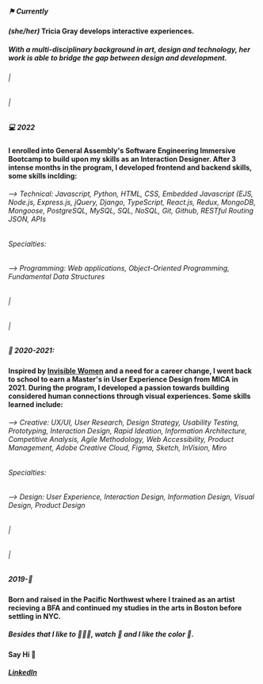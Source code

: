 ##### ⚑ **Currently**
#### *(she/her)* Tricia Gray develops interactive experiences.
##### With a multi-disciplinary background in art, design and technology, her work is able to bridge the gap between design and development.
###### |
###### |
##### 💻 **2022** 
#### I enrolled into General Assembly's Software Engineering Immersive Bootcamp to build upon my skills as an Interaction Designer. After 3 intense months in the program, I developed frontend and backend skills, some skills inclding:

###### --> Technical: Javascript, Python, HTML, CSS, Embedded Javascript (EJS, Node.js, Express.js, jQuery, Django, TypeScript, React.js, Redux, MongoDB, Mongoose, PostgreSQL, MySQL, SQL, NoSQL, Git, Github, RESTful Routing JSON, APIs

###### *Specialties:* 

###### --> Programming: Web applications, Object-Oriented Programming, Fundamental Data Structures
###### |
###### |
##### 🫶 **2020-2021:** 
#### Inspired by [Invisible Women](https://bookshop.org/p/books/invisible-women-data-bias-in-a-world-designed-for-men-caroline-criado-perez/15136602?ean=9781419735219) and a need for a career change, I went back to school to earn a Master's in User Experience Design from MICA in 2021. During the program, I developed a passion towards building considered human connections through visual experiences. Some skills learned include:

###### --> Creative: UX/UI, User Research, Design Strategy, Usability Testing, Prototyping, Interaction Design, Rapid Ideation, Information Architecture, Competitive Analysis, Agile Methodology, Web Accessibility, Product Management, Adobe Creative Cloud, Figma, Sketch, InVision, Miro

###### *Specialties:* 

###### --> Design: User Experience, Interaction Design, Information Design, Visual Design, Product Design
###### |
###### |
##### **2019-🥚**
#### Born and raised in the Pacific Northwest where I trained as an artist recieving a BFA and continued my studies in the arts in Boston before settling in NYC. 


##### Besides that I like to 🏃🏻‍♀️, watch 🎥 and I like the color 🔵.

#### Say Hi 👋
##### [LinkedIn](https://www.linkedin.com/in/tgray-nyc/)
